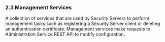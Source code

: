 ### 2.3 Management Services

A collection of services that are used by Security Servers to perform management tasks such as registering a Security Server client or deleting an authentication certificate. Management services make requests to Administration Service REST API to modify configuration.